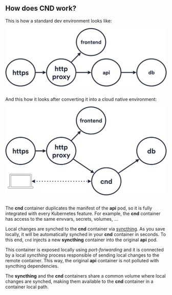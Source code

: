 ## How does CND work?

This is how a standard dev environment looks like:

<img align="left" src="env.png">

&nbsp;

And this how it looks after converting it into a cloud native environment:

<img align="left" src="cnd.png">
&nbsp;

The **cnd** container duplicates the manifest of the **api** pod, so it is fully integrated with every Kubernetes feature.
For example, the **cnd** container has access to the same envvars, secrets, volumes, ...

Local changes are synched to the **cnd** container via [syncthing](https://github.com/syncthing/syncthing). As you save locally, it will be automatically synched in your **cnd** container in seconds. To this end, `cnd` injects a new **syncthing** container into the original **api** pod.

This container is exposed locally using *port-forwarding* and it is connected by a local *syncthing* process responsible of sending local changes to the remote container. This way, the original **api** container is not polluted with syncthing dependencies.

The **syncthing** and the **cnd** containers share a common volume where local changes are synched, making them available to the **cnd** container in a container local path.
